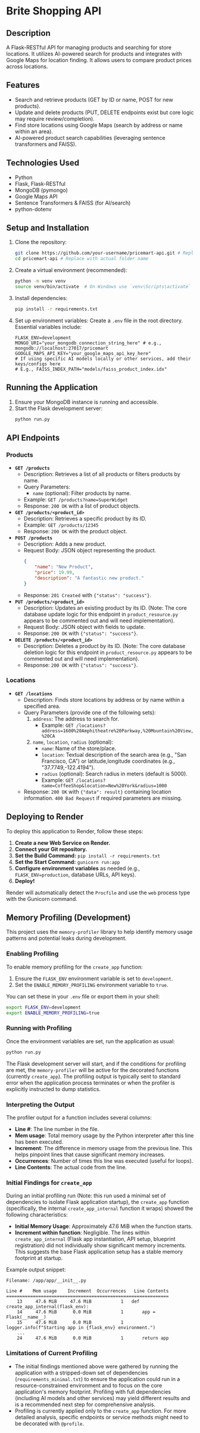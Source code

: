 # Brite Shopping API

## Description
A Flask-RESTful API for managing products and searching for store locations. It utilizes AI-powered search for products and integrates with Google Maps for location finding. It allows users to compare product prices across locations. 

## Features
*   Search and retrieve products (GET by ID or name, POST for new products).
*   Update and delete products (PUT, DELETE endpoints exist but core logic may require review/completion).
*   Find store locations using Google Maps (search by address or name within an area).
*   AI-powered product search capabilities (leveraging sentence transformers and FAISS).

## Technologies Used
*   Python
*   Flask, Flask-RESTful
*   MongoDB (pymongo)
*   Google Maps API
*   Sentence Transformers & FAISS (for AI/search)
*   python-dotenv

## Setup and Installation
1.  Clone the repository:
    ```bash
    git clone https://github.com/your-username/pricemart-api.git # Replace with actual URL
    cd pricemart-api # Replace with actual folder name
    ```
2.  Create a virtual environment (recommended):
    ```bash
    python -m venv venv
    source venv/bin/activate  # On Windows use `venv\Scripts\activate`
    ```
3.  Install dependencies:
    ```bash
    pip install -r requirements.txt
    ```
4.  Set up environment variables:
    Create a `.env` file in the root directory. Essential variables include:
    ```env
    FLASK_ENV=development
    MONGO_URI="your_mongodb_connection_string_here" # e.g., mongodb://localhost:27017/pricemart
    GOOGLE_MAPS_API_KEY="your_google_maps_api_key_here"
    # If using specific AI models locally or other services, add their keys/configs here
    # E.g., FAISS_INDEX_PATH="models/faiss_product_index.idx"
    ```

## Running the Application
1.  Ensure your MongoDB instance is running and accessible.
2.  Start the Flask development server:
    ```bash
    python run.py
    ```

## API Endpoints

### Products
*   **`GET /products`**
    *   Description: Retrieves a list of all products or filters products by name.
    *   Query Parameters:
        *   `name` (optional): Filter products by name.
    *   Example: `GET /products?name=SuperWidget`
    *   Response: `200 OK` with a list of product objects.
*   **`GET /products/<product_id>`**
    *   Description: Retrieves a specific product by its ID.
    *   Example: `GET /products/12345`
    *   Response: `200 OK` with the product object.
*   **`POST /products`**
    *   Description: Adds a new product.
    *   Request Body: JSON object representing the product.
        ```json
        {
            "name": "New Product",
            "price": 19.99,
            "description": "A fantastic new product."
        }
        ```
    *   Response: `201 Created` with `{"status": "success"}`.
*   **`PUT /products/<product_id>`**
    *   Description: Updates an existing product by its ID. (Note: The core database update logic for this endpoint in `product_resource.py` appears to be commented out and will need implementation).
    *   Request Body: JSON object with fields to update.
    *   Response: `200 OK` with `{"status": "success"}`.
*   **`DELETE /products/<product_id>`**
    *   Description: Deletes a product by its ID. (Note: The core database deletion logic for this endpoint in `product_resource.py` appears to be commented out and will need implementation).
    *   Response: `200 OK` with `{"status": "success"}`.

### Locations
*   **`GET /locations`**
    *   Description: Finds store locations by address or by name within a specified area.
    *   Query Parameters (provide one of the following sets):
        1.  `address`: The address to search for.
            *   Example: `GET /locations?address=1600%20Amphitheatre%20Parkway,%20Mountain%20View,%20CA`
        2.  `name`, `location`, `radius` (optional):
            *   `name`: Name of the store/place.
            *   `location`: Textual description of the search area (e.g., "San Francisco, CA") or latitude,longitude coordinates (e.g., "37.7749,-122.4194").
            *   `radius` (optional): Search radius in meters (default is 5000).
            *   Example: `GET /locations?name=CoffeeShop&location=New%20York&radius=1000`
    *   Response: `200 OK` with `{"data": result}` containing location information. `400 Bad Request` if required parameters are missing.

## Deploying to Render

To deploy this application to Render, follow these steps:

1.  **Create a new Web Service on Render.**
2.  **Connect your Git repository.**
3.  **Set the Build Command:** `pip install -r requirements.txt`
4.  **Set the Start Command:** `gunicorn run:app`
5.  **Configure environment variables** as needed (e.g., `FLASK_ENV=production`, database URLs, API keys).
6.  **Deploy!**

Render will automatically detect the `Procfile` and use the `web` process type with the Gunicorn command.

## Memory Profiling (Development)

This project uses the `memory-profiler` library to help identify memory usage patterns and potential leaks during development.

### Enabling Profiling
To enable memory profiling for the `create_app` function:
1.  Ensure the `FLASK_ENV` environment variable is set to `development`.
2.  Set the `ENABLE_MEMORY_PROFILING` environment variable to `true`.

You can set these in your `.env` file or export them in your shell:
```bash
export FLASK_ENV=development
export ENABLE_MEMORY_PROFILING=true
```

### Running with Profiling
Once the environment variables are set, run the application as usual:
```bash
python run.py
```
The Flask development server will start, and if the conditions for profiling are met, the `memory-profiler` will be active for the decorated functions (currently `create_app`). The profiling output is typically sent to standard error when the application process terminates or when the profiler is explicitly instructed to dump statistics.

### Interpreting the Output
The profiler output for a function includes several columns:
-   **Line #**: The line number in the file.
-   **Mem usage**: Total memory usage by the Python interpreter after this line has been executed.
-   **Increment**: The difference in memory usage from the previous line. This helps pinpoint lines that cause significant memory increases.
-   **Occurrences**: Number of times this line was executed (useful for loops).
-   **Line Contents**: The actual code from the line.

### Initial Findings for `create_app`
During an initial profiling run (Note: this run used a minimal set of dependencies to isolate Flask application startup), the `create_app` function (specifically, the internal `create_app_internal` function it wraps) showed the following characteristics:
-   **Initial Memory Usage**: Approximately 47.6 MiB when the function starts.
-   **Increment within function**: Negligible. The lines within `create_app_internal` (Flask app instantiation, API setup, blueprint registration) did not individually show significant memory increments. This suggests the base Flask application setup has a stable memory footprint at startup.

Example output snippet:
```
Filename: /app/app/__init__.py

Line #    Mem usage    Increment  Occurrences   Line Contents
=============================================================
    13     47.6 MiB     47.6 MiB           1   def create_app_internal(flask_env):
    14     47.6 MiB      0.0 MiB           1       app = Flask(__name__)
    15     47.6 MiB      0.0 MiB           1       logger.info(f"Starting app in {flask_env} environment.")
    ...
    24     47.6 MiB      0.0 MiB           1       return app
```

### Limitations of Current Profiling
-   The initial findings mentioned above were gathered by running the application with a stripped-down set of dependencies (`requirements_minimal.txt`) to ensure the application could run in a resource-constrained environment and to focus on the core application's memory footprint. Profiling with full dependencies (including AI models and other services) may yield different results and is a recommended next step for comprehensive analysis.
-   Profiling is currently applied only to the `create_app` function. For more detailed analysis, specific endpoints or service methods might need to be decorated with `@profile`.
